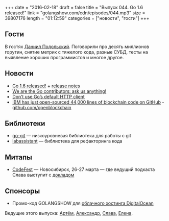 +++
date = "2016-02-18"
draft = false
title = "Выпуск 044. Go 1.6 released!"
link = "golangshow.com/cdn/episodes/044.mp3"
size = 39807176
length = "01:12:59"
categories = ["новости", "гости"]
+++

## Гости
В гостях [Даниил Подольский](http://www.slideshare.net/DanielPodolsky).
Поговорили про десять миллионов горутин, снятие метрик с тяжелого кода,
разные СУБД, тесты на выявление хороших программистов и многое другое.

## Новости
- [Go 1.6 released!](https://blog.golang.org/go1.6) + [release notes](https://golang.org/doc/go1.6)
- [We are the Go contributors: ask us anything!](https://www.reddit.com/r/golang/comments/46bd5h/ama_we_are_the_go_contributors_ask_us_anything/)
- [Don’t use Go’s default HTTP client](https://medium.com/@nate510/don-t-use-go-s-default-http-client-4804cb19f779#.okqzoqlam)
- [IBM has just open-sourced 44,000 lines of blockchain code on GitHub](http://thenextweb.com/apps/2016/02/16/ibm-has-just-open-sourced-44000-lines-of-blockchain-code-on-github/) - [github.com/openblockchain](https://github.com/openblockchain)

## Библиотеки
- [go-git](https://github.com/src-d/go-git) — низкоуровневая библиотека для работы с git
- [labassistant](https://github.com/lmas/labassistant) — библиотека для рефакторинга кода

## Митапы
- [CodeFest](http://codefest.ru) — Новосибирск, 26-27 марта — где ведущий
подкаста Слава выступит с [докладом](http://2016.codefest.ru/lecture/1068)

## Спонсоры
- Промо-код GOLANGSHOW для [облачного хостинга DigitalOcean](https://www.digitalocean.com/?utm_campaign=golangshow&utm_medium=podcast&refcode=63eedb038a3e)

Ведущие этого выпуска: [Артём](https://twitter.com/miolini), [Александр](https://twitter.com/LK4D4math), [Слава](https://twitter.com/m0sth8),
[Елена](https://twitter.com/webdeva).
